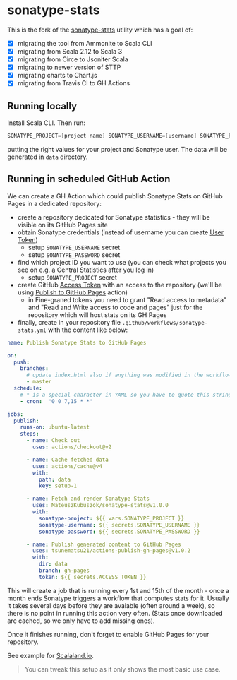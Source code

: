 # sonatype-stats

This is the fork of the [sonatype-stats](https://github.com/alexarchambault/sonatype-stats) utility
which has a goal of:

 - [x] migrating the tool from Ammonite to Scala CLI
 - [x] migrating from Scala 2.12 to Scala 3
 - [x] migrating from Circe to Jsoniter Scala
 - [x] migrating to newer version of STTP
 - [x] migrating charts to Chart.js
 - [x] migrating from Travis CI to GH Actions

## Running locally

Install Scala CLI. Then run:

```scala
SONATYPE_PROJECT=[project name] SONATYPE_USERNAME=[username] SONATYPE_PASSWORD='password' scala-cli run .
```

putting the right values for your project and Sonatype user. The data will be generated in `data` directory.

## Running in scheduled GitHub Action

We can create a GH Action which could publish Sonatype Stats on GitHub Pages in a dedicated repository:

 * create a repository dedicated for Sonatype statistics - they will be visible on its GitHub Pages site
 * obtain Sonatype credentials (instead of username you can create [User Token](https://central.sonatype.org/publish/generate-token/))
   * setup `SONATYPE_USERNAME` secret
   * setup `SONATYPE_PASSWORD` secret
 * find which project ID you want to use (you can check what projects you see on e.g. a Central Statistics after you log in)
   * setup `SONATYPE_PROJECT` secret
 * create GitHub [Access Token](https://docs.github.com/en/authentication/keeping-your-account-and-data-secure/managing-your-personal-access-tokens)
   with an access to the repository (we'll be using [Publish to GitHub Pages](https://github.com/marketplace/actions/publish-to-github-pages) action)
   * in Fine-graned tokens you need to grant "Read access to metadata" and "Read and Write access to code and pages" just for the repository which
     will host stats on its GH Pages
 * finally, create in your repository file `.github/workflows/sonatype-stats.yml` with the content like below:

```yml
name: Publish Sonatype Stats to GitHub Pages

on:
  push:
    branches:
      # update index.html also if anything was modified in the workflow
      - master
  schedule:
    # * is a special character in YAML so you have to quote this string
    - cron:  '0 0 7,15 * *'

jobs:
  publish:
    runs-on: ubuntu-latest
    steps:
      - name: Check out
        uses: actions/checkout@v2

      - name: Cache fetched data
        uses: actions/cache@v4
        with:
          path: data
          key: setup-1

      - name: Fetch and render Sonatype Stats
        uses: MateuszKubuszok/sonatype-stats@v1.0.0
        with:
          sonatype-project: ${{ vars.SONATYPE_PROJECT }}
          sonatype-username: ${{ secrets.SONATYPE_USERNAME }}
          sonatype-password: ${{ secrets.SONATYPE_PASSWORD }}

      - name: Publish generated content to GitHub Pages
        uses: tsunematsu21/actions-publish-gh-pages@v1.0.2
        with:
          dir: data
          branch: gh-pages
          token: ${{ secrets.ACCESS_TOKEN }}
```

This will create a job that is running every 1st and 15th of the month - once a month ends Sonatype triggers a workflow that computes stats for it.
Usually it takes several days before they are avaiable (often around a week), so there is no point in running this action very often.
(Stats once downloaded are cached, so we only have to add missing ones).

Once it finishes running, don't forget to enable GitHub Pages for your repository.

See example for [Scalaland.io](https://scalalandio.github.io/sonatype-stats/).

> You can tweak this setup as it only shows the most basic use case.
